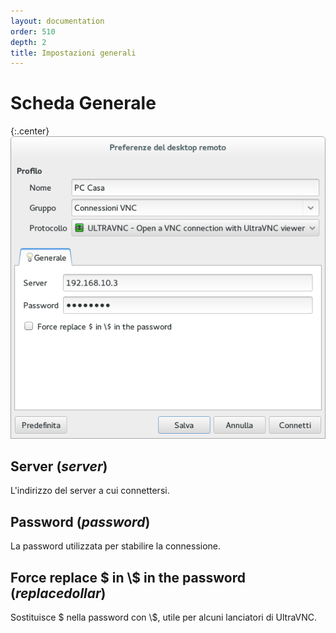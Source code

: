 ```yaml
---
layout: documentation
order: 510
depth: 2
title: Impostazioni generali
---
```

# Scheda Generale

{:.center}
![Scheda Generale](/resources/remmina-plugin-ultravnc/archive/latest/italian/general.png)

## **Server** (*server*)

L'indirizzo del server a cui connettersi.

## **Password** (*password*)

La password utilizzata per stabilire la connessione.

## **Force replace $ in \\$ in the password** (*replacedollar*)

Sostituisce $ nella password con \\$, utile per alcuni lanciatori di UltraVNC.
